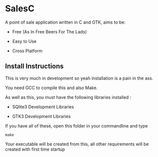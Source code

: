 # SalesC
A point of sale application written in C and GTK, aims to be:
	
- Free (As In Free Beers For The Lads)
	
- Easy to Use
	
- Cross Platform

## Install Instructions
This is very much in development so yeah installation is a pain in the ass. 

You need GCC to compile this and also Make.

As well as this, you must have the following libraries installed :

- SQlite3 Development Libraries
	
- GTK3 Development Libraries

If you have all of these, open this folder in your commandline and type

    make

Your executable will be created from this, all other requirements will be created with first time startup
